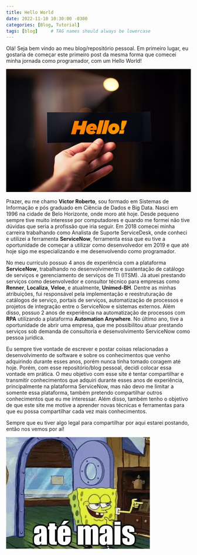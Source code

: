 ```yaml
---
title: Hello World
date: 2022-11-10 10:30:00 -0300
categories: [Blog, Tutorial]
tags: [blog]     # TAG names should always be lowercase
---
```


Olá! Seja bem vindo ao meu blog/repositório pessoal. Em primeiro lugar, eu gostaria de começar este primeiro post da mesma forma que comecei minha jornada como programador, com um Hello World!

![hello](/assets/img/posts/hello-world/hello.png)

Prazer, eu me chamo **Victor Roberto**, sou formado em Sistemas de Informação e pós graduado em Ciência de Dados e Big Data. Nasci em 1996 na cidade de Belo Horizonte, onde moro até hoje. Desde pequeno sempre tive muito interesse por computadores e quando me formei não tive dúvidas que seria a profissão que iria seguir. Em 2018 comecei minha carreira trabalhando como Analista de Suporte ServiceDesk, onde conheci e utilizei a ferramenta **ServiceNow**, ferramenta essa que eu tive a oportunidade de começar a utilizar como desenvolvedor em 2019 e que até hoje sigo me especializando e me desenvolvendo como programador.

No meu currículo possuo 4 anos de experiência com a plataforma **ServiceNow**, trabalhando no desenvolvimento e sustentação de catálogo de serviços e gerenciamento de serviços de TI (ITSM). Já atuei prestando serviços como desenvolvedor e consultor técnico para empresas como **Renner**, **Localiza**, **Veloe**, e atualmente, **Unimed-BH**. Dentre as minhas atribuições, fui responsável pela implementação e reestruturação de catálogos de serviço, portais de serviços, automatização de processos e projetos de integração entre o ServiceNow e sistemas externos. Além disso, possuo 2 anos de experiência na automatização de processos com **RPA** utilizando a plataforma **Automation Anywhere**. No último ano, tive a oportunidade de abrir uma empresa, que me possibilitou atuar prestando serviços sob demanda de consultoria e desenvolvimento ServiceNow como pessoa jurídica.

Eu sempre tive vontade de escrever e postar coisas relacionadas a desenvolvimento de software e sobre os conhecimentos que venho adquirindo durante esses anos, porém nunca tinha tomado coragem até hoje. Porém, com esse repositório/blog pessoal, decidi colocar essa vontade em prática. O meu objetivo com esse site é tentar compartilhar e transmitir conhecimentos que adquiri durante esses anos de experiência, principalmente na plataforma ServiceNow, mas não devo me limitar a somente essa plataforma, também pretendo compartilhar outros conhecimentos que eu me interessar. Além disso, também tenho o objetivo de que este site me motive a aprender novas técnicas e ferramentas para que eu possa compartilhar cada vez mais conhecimentos.

Sempre que eu tiver algo legal para compartilhar por aqui estarei postando, então nos vemos por aí!

![ate-mais.gif](/assets/img/posts/hello-world/ate-mais.gif)
